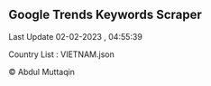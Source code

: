 

## Google Trends Keywords Scraper 
 
Last Update 02-02-2023 , 04:55:39

Country List :
VIETNAM.json



© Abdul Muttaqin 
